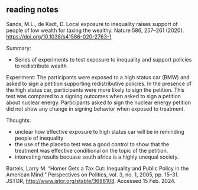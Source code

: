 ## reading notes 

Sands, M.L., de Kadt, D. Local exposure to inequality raises support of people of low wealth for taxing the wealthy. Nature 586, 257–261 (2020). https://doi.org/10.1038/s41586-020-2763-1

Summary:
- Series of experiments to test exposure to inequality and support policies to redistribute wealth

Experiment: The participants were exposed to a high status car (BMW) and asked to sign a petition supporting redistributive policies. In the presence of the high status car, participants were more likely to sign the petition. This test was compared to a signing outcomes when asked to sign a petition about nuclear energy. Participants asked to sign the nuclear energy petition did not show any change in signing behavior when exposed to treatment.

Thoughts:
- unclear how effective exposure to high status car will be in reminding people of inequality
- the use of the placebo test was a good control to show that the treatment was effective conditional on the topic of the petition.
- interesting results becuase south africa is a highly unequal society.


Bartels, Larry M. “Homer Gets a Tax Cut: Inequality and Public Policy in the American Mind.” Perspectives on Politics, vol. 3, no. 1, 2005, pp. 15–31. JSTOR, http://www.jstor.org/stable/3688108. Accessed 15 Feb. 2024.


